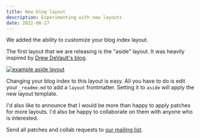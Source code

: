 ```yaml
---
title: New blog layout
description: Experimenting with new layouts
date: 2022-08-27
---
```


We added the ability to customize your blog index layout.

The first layout that we are releasing is the "aside" layout.  It was heavily
inspired by [Drew DeVault's blog](https://drewdevault.com).

[![example aside layout](/aside-layout.png)](https://erock.prose.sh)

Changing your blog index to this layout is easy.  All you have to do is edit
your `_readme.md` to add a `layout` frontmatter.  Setting it to `aside` will
apply the new layout template.

I'd also like to announce that I would be more than happy to apply patches for
more layouts.  I'd also be happy to collaborate on them with anyone who is
interested.

Send all patches and collab requests to [our mailing list](mailto:~erock/pico.sh@lists.sr.ht).
